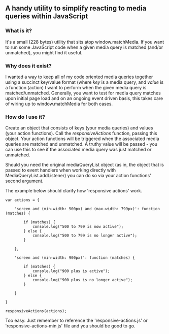 ## A handy utility to simplify reacting to media queries within JavaScript

### What is it?

It's a small (228 bytes) utility that sits atop window.matchMedia. If you want to run some JavaScript code when a given media query is matched (and/or unmatched), you might find it useful.

### Why does it exist?

I wanted a way to keep all of my code oriented media queries together using a succinct key/value format (where *key* is a media query, and *value* is a function (action) I want to perform when the given media query is matched/unmatched. Generally, you want to test for media query matches upon initial page load and on an ongoing event driven basis, this takes care of wiring up to window.matchMedia for both cases.  

### How do I use it?

Create an object that consists of keys (your media queries) and values (your action functions). Call the *responsiveActions* function, passing this object.  Your action functions will be triggered when the associated media queries are matched and unmatched. A truthy value will be passed - you can use this to see if the associated media query was just matched or unmatched. 

Should you need the original mediaQueryList object (as in, the object that is passed to event handlers when working directly with MediaQueryList.addListener) you can do so via your action functions' second argument.

The example below should clarify how 'responsive actions' work.

    var actions = {

        'screen and (min-width: 500px) and (max-width: 799px)': function (matches) {

            if (matches) {
                console.log("500 to 799 is now active");
            } else {
                console.log("500 to 799 is no longer active");
            }

        },

        'screen and (min-width: 900px)': function (matches) {

            if (matches) {
                console.log("900 plus is active");
            } else {
                console.log("900 plus is no longer active");
            }

        }

    }

    responsiveActions(actions);


Too easy. Just remember to reference the 'responsive-actions.js' or 'responsive-actions-min.js' file and you should be good to go. 